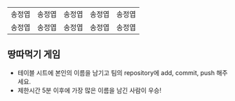 <table>
      <tbody>
        <tr>
          <td>송정엽</td>
          <td>송정엽</td>
          <td>송정엽</td>
          <td>송정엽</td>
          <td>송정엽</td>
        </tr>
        <tr>
          <td>송정엽</td>
          <td>송정엽</td>
          <td>송정엽</td>
          <td>송정엽</td>
          <td>송정엽</td>
        </tr>
      </tbody>
</table>

## 땅따먹기 게임

- 테이블 시트에 본인의 이름을 남기고 팀의 repository에 add, commit, push 해주세요.
- 제한시간 5분 이후에 가장 많은 이름을 남긴 사람이 우승!
